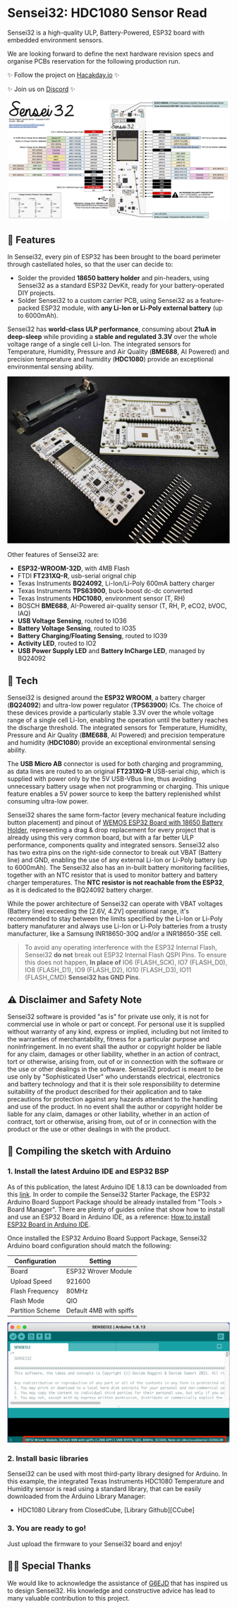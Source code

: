 # Sensei32: HDC1080 Sensor Read

Sensei32 is a high-quality ULP, Battery-Powered, ESP32 board with embedded environment sensors.

We are looking forward to define the next hardware revision specs and organise PCBs reservation for the following production run. 

✨ Follow the project on [Hacakday.io][HChan] ✨

[//]: # (✨ Check out our store on [Tindie][TChan] ✨)

✨ Join us on [Discord][DChan] ✨

![alt text](https://github.com/Sensei32-DevKit/media/blob/main/SENSEI32_V001_REV002_PinOut.jpg?raw=true)

## 🚀 Features

In Sensei32, every pin of ESP32 has been brought to the board perimeter through castellated holes, so that the user can decide to:

- Solder the provided **18650 battery holder** and pin-headers, using Sensei32 as a standard ESP32 DevKit, ready for your battery-operated DIY projects.
- Solder Sensei32 to a custom carrier PCB, using Sensei32 as a feature-packed ESP32 module, with **any Li-Ion or Li-Poly external battery** (up to 6000mAh).

Sensei32 has **world-class ULP performance**, consuming about **21uA in deep-sleep** while providing a **stable and regulated 3.3V** over the whole voltage range of a single cell Li-Ion. The integrated sensors for Temperature, Humidity, Pressure and Air Quality (**BME688**, AI Powered) and precision temperature and humidity (**HDC1080**) provide an exceptional environmental sensing ability.

![alt text](https://github.com/Sensei32-DevKit/media/blob/main/SENSEI32_V001_REV002_Boards.jpg?raw=true)

Other features of Sensei32 are:

- **ESP32-WROOM-32D**, with 4MB Flash
- FTDI **FT231XQ-R**, usb-serial orignal chip
- Texas Instruments **BQ24092**, Li-Ion/Li-Poly 600mA battery charger
- Texas Instruments **TPS63900**, buck-boost dc-dc converted
- Texas Instruments **HDC1080**, environment sensor (T, RH)
- BOSCH **BME688**, AI-Powered air-quality sensor (T, RH, P, eCO2, bVOC, IAQ)
- **USB Voltage Sensing**, routed to IO36
- **Battery Voltage Sensing**, routed to IO35
- **Battery Charging/Floating Sensing**, routed to IO39
- **Activity LED**, routed to IO2
- **USB Power Supply LED** and **Battery InCharge LED**, managed by BQ24092

[//]: # (PLACEHOLDER: Blink Gif with terminal...)
[//]: # (A quick demo on how to assembly the **18650 battery holder** and **pin-headers**, to use Sensei32 as a standard ESP32 DevKit:)
[//]: # (https://user-images.githubusercontent.com/14925798/126035802-63ded463-5af1-4854-b9ec-f1f7bcdcf78c.mov)

## 🤖 Tech

Sensei32 is designed around the **ESP32 WROOM**, a battery charger (**BQ24092**) and ultra-low power regulator (**TPS63900**) ICs. The choice of these devices provide a particularly stable 3.3V over the whole voltage range of a single cell Li-Ion, enabling the operation until the battery reaches the discharge threshold. The integrated sensors for Temperature, Humidity, Pressure and Air Quality (**BME688**, AI Powered) and precision temperature and humidity (**HDC1080**) provide an exceptional environmental sensing ability.

The **USB Micro AB** connector is used for both charging and programming, as data lines are routed to an original **FT231XQ-R** USB-serial chip, which is supplied with power only by the 5V USB-VBus line, thus avoiding unnecessary battery usage when not programming or charging. This unique feature enables a 5V power source to keep the battery replenished whilst consuming ultra-low power.  

Sensei32 shares the same form-factor (every mechanical feature including button placement) and pinout of [WEMOS ESP32 Board with 18650 Battery Holder][WEMOS], representing a drag & drop replacement for every project that is already using this very common board, but with a far better ULP performance, components quality and integrated sensors. Sensei32 also has two extra pins on the right-side connector to break out VBAT (Battery line) and GND, enabling the use of any external Li-Ion or Li-Poly battery (up to 6000mAh). The Sensei32 also has an in-built battery monitoring facilities, together with an NTC resistor that is used to monitor battery and battery charger temperatures. The **NTC resistor is not reachable from the ESP32**, as it is dedicated to the BQ24092 battery charger.

While the power architecture of Sensei32 can operate with VBAT voltages (Battery line) exceeding the [2.6V, 4.2V] operational range, it's recommended to stay between the limits specified by the Li-Ion or Li-Poly battery manufaturer and always use Li-Ion or Li-Poly batteries from a trusty manufacturer, like a Samsung INR18650-30Q and/or a INR18650-35E cell.

> To avoid any operating interference with the ESP32 Internal Flash, Sensei32 **do not** break out ESP32 Internal Flash QSPI Pins.
> To ensure this does not happen, **In place of** IO6 (FLASH_SCK), IO7 (FLASH_D0), IO8 (FLASH_D1), IO9 (FLASH_D2), IO10 (FLASH_D3), IO11 (FLASH_CMD) **Sensei32 has GND Pins**.

## ⚠️ Disclaimer and Safety Note

Sensei32 software is provided "as is" for private use only, it is not for commercial use in whole or part or concept. For personal use it is supplied without warranty of any kind, express or implied, including but not limited to the warranties of merchantability, fitness for a particular purpose and noninfringement. In no event shall the author or copyright holder be liable for any claim, damages or other liability, whether in an action of contract, tort or otherwise, arising from, out of or in connection with the software or the use or other dealings in the software. Sensei32 product is meant to be use only by "Sophisticated User" who understands electrical, electronics and battery technology and that it is their sole responsibility to determine suitability of the product described for their application and to take precautions for protection against any hazards attendant to the handling and use of the product. In no event shall the author or copyright holder be liable for any claim, damages or other liability, whether in an action of contract, tort or otherwise, arising from, out of or in connection with the product or the use or other dealings in with the product.

## 🚦 Compiling the sketch with Arduino

### 1. Install the latest Arduino IDE and ESP32 BSP

As of this publication, the latest Arduino IDE 1.8.13 can be downloaded from this [link](https://www.arduino.cc/download_handler.php). In order to compile the Sensei32 Starter Package, the ESP32 Arduino Board Support Package should be already installed from "Tools > Board Manager". There are plenty of guides online that show how to install and use an ESP32 Board in Arduino IDE, as a reference: [How to install ESP32 Board in Arduino IDE][arduesp]. 

Once installed the ESP32 Arduino Board Support Package, Sensei32 Arduino board configuration should match the following:

| Configuration | Setting |
| ------ | ------ |
| Board | ESP32 Wrover Module |
| Upload Speed | 921600 |
| Flash Frequency | 80MHz |
| Flash Mode | QIO |
| Partition Scheme | Default 4MB with spiffs |

![alt text](https://github.com/Sensei32-DevKit/media/blob/main/GUIDE_00_ArduConfig_SENSEI32.png?raw=true)

### 2. Install basic libraries

Sensei32 can be used with most third-party library designed for Arduino. In this example, the integrated Texas Instruments HDC1080 Temperature and Humidity sensor is read using a standard library, that can be easily downloaded from the Arduino Library Manager:
- HDC1080 Library from ClosedCube, [Library Github][CCube]

### 3. You are ready to go!

Just upload the firmware to your Sensei32 board and enjoy!

## 🙏🏼 Special Thanks

We would like to acknowledge the assistance of [G6EJD][G6EJD_H] that has inspired us to design Sensei32. His knowledge and constructive advice has lead to many valuable contribution to this project.


[//]: # (These are reference links used in the body of this note and get stripped out when the markdown processor does its job. There is no need to format nicely because it shouldn't be seen. Thanks SO - http://stackoverflow.com/questions/4823468/store-comments-in-markdown-syntax)

   [arduesp]: <https://www.hackster.io/abdularbi17/how-to-install-esp32-board-in-arduino-ide-1cd571>
   [G6EJD_H]: <http://g6ejd.dynu.com>
   [WEMOS]: <https://wiki.geekworm.com/index.php/WEMOS_ESP32_Board_with_18650_Battery_Holder>
   [DChan]: <https://discord.gg/HK5cx9yMgQ>
   [HChan]: <https://hackaday.io/project/180675-sensei32>
   [TChan]: <https://www.tindie.com/products/24139/>      
